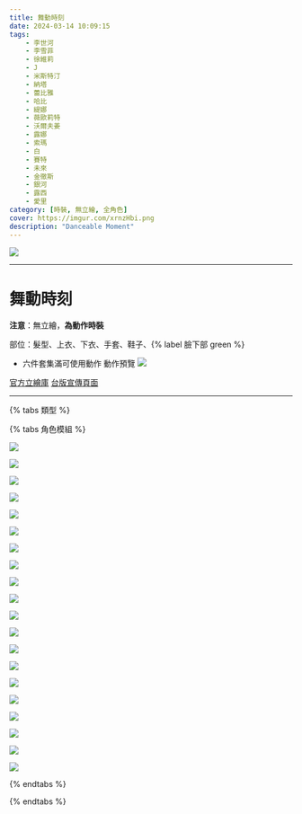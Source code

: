 ```yaml
---
title: 舞動時刻
date: 2024-03-14 10:09:15
tags:
    - 李世河
    - 李雪菲
    - 徐維莉
    - J
    - 米斯特汀
    - 納塔
    - 蕾比雅
    - 哈比
    - 緹娜
    - 薇歐莉特
    - 沃爾夫姜
    - 露娜
    - 索瑪
    - 白
    - 賽特
    - 未來
    - 金徹斯
    - 銀河
    - 露西
    - 愛里
category: [時裝, 無立繪, 全角色]
cover: https://imgur.com/xrnzHbi.png
description: "Danceable Moment"
---
```


![](https://imgur.com/xrnzHbi.png)

---
# 舞動時刻


**注意**：無立繪，**為動作時裝**

部位：髮型、上衣、下衣、手套、鞋子、{% label 臉下部 green %}
- 六件套集滿可使用動作
動作預覽
![](https://imgur.com/4T9eg2Q.gif)


[官方立繪庫](https://www.naddic.co.kr/ko/game/cls/fansitekit)
[台版宣傳頁面](https://www.closers.com.tw/news/sWu3fu429)

---
{% tabs 類型 %}
<!-- tab 模組-->
{% tabs 角色模組 %}
<!-- tab 李世河(Seha)-->
[![](https://i.imgur.com/e3NvPuTh.png)](https://i.imgur.com/e3NvPuT.png)
<!-- endtab -->
<!-- tab 李雪菲(Seulbi)-->
[![](https://i.imgur.com/oI6IT7sh.png)](https://i.imgur.com/oI6IT7s.png)
<!-- endtab -->
<!-- tab 徐維莉(Yuri)-->
[![](https://i.imgur.com/gMiM5RQh.png)](https://i.imgur.com/gMiM5RQ.png)
<!-- endtab -->
<!-- tab J-->
[![](https://i.imgur.com/jnoGreVh.png)](https://i.imgur.com/jnoGreV.png)
<!-- endtab -->
<!-- tab 米斯特汀(Tein)-->
[![](https://i.imgur.com/qHRNFJGh.png)](https://i.imgur.com/qHRNFJG.png)
<!-- endtab -->
<!-- tab 納塔(Nata)-->
[![](https://i.imgur.com/lMHbru3h.png)](https://i.imgur.com/lMHbru3.png)
<!-- endtab -->
<!-- tab 蕾比雅(Levia)-->
[![](https://i.imgur.com/qzmygSNh.png)](https://i.imgur.com/qzmygSN.png)
<!-- endtab -->
<!-- tab 哈比(Harpy)-->
[![](https://i.imgur.com/tKeYgQeh.png)](https://i.imgur.com/tKeYgQe.png)
<!-- endtab -->
<!-- tab 緹娜(Tina)-->
[![](https://i.imgur.com/8b5DudPh.png)](https://i.imgur.com/8b5DudP.png)
<!-- endtab -->
<!-- tab 薇歐莉特(Violet)-->
[![](https://i.imgur.com/CMjtjzvh.png)](https://i.imgur.com/CMjtjzv.png)
<!-- endtab -->
<!-- tab 沃爾夫姜(Wolfgang)-->
[![](https://i.imgur.com/aMxblIWh.png)](https://i.imgur.com/aMxblIW.png)
<!-- endtab -->
<!-- tab 露娜(Luna)-->
[![](https://i.imgur.com/Co1EPeph.png)](https://i.imgur.com/Co1EPep.png)
<!-- endtab -->
<!-- tab 索瑪(Soma)-->
[![](https://i.imgur.com/NVqMuweh.png)](https://i.imgur.com/NVqMuwe.png)
<!-- endtab -->
<!-- tab 白(Bai)-->
[![](https://i.imgur.com/WtHi515h.png)](https://i.imgur.com/WtHi515.png)
<!-- endtab -->
<!-- tab 賽特(Seth)-->
[![](https://i.imgur.com/8qtKAYth.png)](https://i.imgur.com/8qtKAYt.png)
<!-- endtab -->
<!-- tab 未來(Mirae)-->
[![](https://i.imgur.com/dIBh5nKh.png)](https://i.imgur.com/dIBh5nK.png)
<!-- endtab -->
<!-- tab 徹斯(Chulsoo)-->
[![](https://i.imgur.com/nSWwsPvh.png)](https://i.imgur.com/nSWwsPv.png)
<!-- endtab -->
<!-- tab 銀河(Eunha)-->
[![](https://i.imgur.com/GOC5kM6h.png)](https://i.imgur.com/GOC5kM6.png)
<!-- endtab -->
<!-- tab 露西(Lucy)-->
[![](https://i.imgur.com/eWAaZxFh.png)](https://i.imgur.com/eWAaZxF.png)
<!-- endtab -->
<!-- tab 愛里(Aeri)-->
[![](https://i.imgur.com/H0hlW97h.png)](https://i.imgur.com/H0hlW97.png)
<!-- endtab -->
{% endtabs %}
<!-- endtab -->

{% endtabs %}
